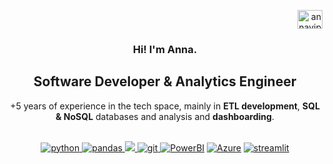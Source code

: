 <!-- <h2 align="left">Connect with me:</h2> -->
<p align="right">
<!-- <a href="mailto: anna.vidal.perez@gmail.com" target="blank"><img align="center" src="https://img.icons8.com/?size=48&id=12580&format=png" alt="annaviper email" />
</a> -->
<a href="https://www.linkedin.com/in/annavidalperez/" rel="noopener noreferrer" target="_blank"><img align="center" src="https://raw.githubusercontent.com/rahuldkjain/github-profile-readme-generator/master/src/images/icons/Social/linked-in-alt.svg" alt="annaviper" height="30" width="40" /></a>
</p>

<!-- ![GitHub Readme Profile Banner copy](https://user-images.githubusercontent.com/60168324/137659662-30dd7b29-f742-4b24-87fe-12fb99a9d72c.gif)
<br>
<br> -->

<h3 align=center>Hi! I'm Anna.</h3>
<h2 align=center>Software Developer & Analytics Engineer</h2>
<!-- <br> -->
<p align="center">+5 years of experience in the tech space, mainly in <strong>ETL development</strong>, <strong>SQL & NoSQL</strong> databases and analysis and <strong>dashboarding</strong>.
<br>
<br>
<p align="center">
    <a href="https://www.python.org/" target="_blank"> <img src="https://img.shields.io/badge/python-3670A0?style=for-the-badge&logo=python&logoColor=ffdd54" alt="python" /> </a>
    <a href="https://pandas.pydata.org/" target="_blank"> <img src="https://img.shields.io/badge/pandas-150458?logo=pandas&logoColor=fff&style=for-the-badge&logoColor=ffdd54" alt="pandas" /> </a>
    <a href="" target="_blank"><img src="https://img.shields.io/badge/-SQL-000?&logo=MySQL&logoColor=fff&style=for-the-badge&logoColor=ffdd54"/> </a>
    <a href="https://git-scm.com/" target="_blank"> <img src="https://img.shields.io/badge/Git-F05032?style=for-the-badge&logo=git&logoColor=white" alt="git"/> </a>
    <a href="" target="_blank"><img src="https://img.shields.io/badge/power-bi-yellow?logo=power-bi&logoColor=fff&style=for-the-badge&logoColor=ffdd54" alt="PowerBI" /></a>
    <a href="https://azure.microsoft.com/en-us/" target="_blank"><img src="https://img.shields.io/badge/Azure-blue?style=for-the-badge&logo=microsoft&logoColor=ffdd54" alt="Azure" /></a>
    <a href="" target="_blank"><img src="https://img.shields.io/badge/-Streamlit-FF4B4B&?logo=streamlit&logoColor=fff&style=for-the-badge&logoColor=ffdd54" alt="streamlit"/> </a>
</p>
<br>
 
<!-- <h2 align="center">Featured Projects</h2>
<div align="center">
<table>
<tr>
<td width="50%">
<h3 align="center">Climate Change Analysis</h3>
<div align="center">
<a href="https://marisabrantley.github.io/sticky-notes-app/" target="_blank"><img src="https://user-images.githubusercontent.com/60168324/219544721-b7561260-a747-4a0a-bef8-6c357865633b.jpeg" width="400" alt="Super Sticky Notes App"></a>
<p>
<a href="https://github.com/annaviper/climate-change" target="_blank">
<img src="https://img.shields.io/badge/CODE-ff9?style=for-the-badge&logo=github&logoColor=black">
</a>
<a href="https://marisabrantley.github.io/sticky-notes-app/" target="_blank">
<img src="https://img.shields.io/badge/-website-green?style=for-the-badge&color=d1ed58">
</a>
</p>
<p><strong>React, HTML, CSS</strong> - This interactive React app allows users to create sticky notes, as well as edit, search through, save, and delete them.</p>
</div>
                                                                                     
<h3 align="center">Guess The Word Game App</h3>
<div align="center">
<a href="https://marisabrantley.github.io/guess-the-word/" target="_blank"><img src="https://user-images.githubusercontent.com/60168324/219545494-296607fb-82c4-467e-bb76-09d33c9cd63c.png" width="400" alt="Guess the Word App"></a>
<br>
<br>
<p>
<a href="https://github.com/marisabrantley/guess-the-word" target="_blank">
<img src="https://img.shields.io/badge/CODE-28bdbd?style=for-the-badge&logo=github&logoColor=black"">
</a>
<a href="https://marisabrantley.github.io/guess-the-word/" target="_blank">
<img src="https://img.shields.io/badge/-website-green?style=for-the-badge&color=ff8d5c">
</a>
</p>
<p><strong>JavaScript, HTML, CSS</strong> - This fun game has players enter letters while trying to guess the word with their 8 tries. The words are fetched from an API.</p>
</div>
</td> -->

<!-- <td width="50%">
<h3 align="center">GitHub Repo Gallery App</h3>
<div align="center">                                       
<a href="https://marisabrantley.github.io/github-repo-gallery/" target="_blank"><img src="https://user-images.githubusercontent.com/60168324/219548465-185483ec-830e-4b12-bf8e-0b67bff15885.jpeg" width="400" alt="GitHub Repo Gallery App"></a>
<br>
<br>
<p>
<a href="https://github.com/marisabrantley/github-repo-gallery" target="_blank">
<img src="https://img.shields.io/badge/CODE-4eb6d0?style=for-the-badge&logo=github&logoColor=black">
</a>
<a href="https://marisabrantley.github.io/github-repo-gallery/" target="_blank">
<img src="https://img.shields.io/badge/-website-green?style=for-the-badge&color=2d358f">
</a>
</p>
</p><strong>JavaScript, HTML, CSS</strong> - App pulls data from GitHub API calls to populate username, bio, location, number of public repos, and individual repo information.</p>
</div> -->

<!-- <h3 align="center">LOLcat Clock App</h3>
<div align="center">
<a href="https://marisabrantley.github.io/lolcat-clock/" target="_blank"><img src="https://user-images.githubusercontent.com/60168324/219547479-61dd8aba-859e-48c1-aa69-b2c6256195f9.jpeg" width="400" alt="LOLcat Clock App"></a>

<br>
<br>
<p>
<a href="https://github.com/marisabrantley/lolcat-clock" target="_blank">
<img src="https://img.shields.io/badge/CODE-f16059?style=for-the-badge&logo=github&logoColor=black"">
</a>
<a href="https://marisabrantley.github.io/lolcat-clock/" target="_blank">
<img src="https://img.shields.io/badge/-website-green?style=for-the-badge&color=black"">
</a>
</p><strong>JavaScript, HTML, CSS</strong> - This app features a clock with current time and images that change with time of day. It also has three timers and corresponding images for each.</p>
</div>                                                                   -->
<table>                                                                                 
</div>
